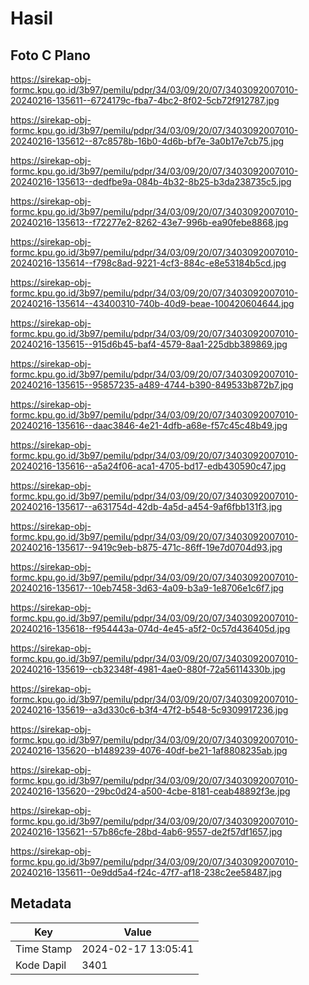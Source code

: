 # Hasil

## Foto C Plano

https://sirekap-obj-formc.kpu.go.id/3b97/pemilu/pdpr/34/03/09/20/07/3403092007010-20240216-135611--6724179c-fba7-4bc2-8f02-5cb72f912787.jpg

https://sirekap-obj-formc.kpu.go.id/3b97/pemilu/pdpr/34/03/09/20/07/3403092007010-20240216-135612--87c8578b-16b0-4d6b-bf7e-3a0b17e7cb75.jpg

https://sirekap-obj-formc.kpu.go.id/3b97/pemilu/pdpr/34/03/09/20/07/3403092007010-20240216-135613--dedfbe9a-084b-4b32-8b25-b3da238735c5.jpg

https://sirekap-obj-formc.kpu.go.id/3b97/pemilu/pdpr/34/03/09/20/07/3403092007010-20240216-135613--f72277e2-8262-43e7-996b-ea90febe8868.jpg

https://sirekap-obj-formc.kpu.go.id/3b97/pemilu/pdpr/34/03/09/20/07/3403092007010-20240216-135614--f798c8ad-9221-4cf3-884c-e8e53184b5cd.jpg

https://sirekap-obj-formc.kpu.go.id/3b97/pemilu/pdpr/34/03/09/20/07/3403092007010-20240216-135614--43400310-740b-40d9-beae-100420604644.jpg

https://sirekap-obj-formc.kpu.go.id/3b97/pemilu/pdpr/34/03/09/20/07/3403092007010-20240216-135615--915d6b45-baf4-4579-8aa1-225dbb389869.jpg

https://sirekap-obj-formc.kpu.go.id/3b97/pemilu/pdpr/34/03/09/20/07/3403092007010-20240216-135615--95857235-a489-4744-b390-849533b872b7.jpg

https://sirekap-obj-formc.kpu.go.id/3b97/pemilu/pdpr/34/03/09/20/07/3403092007010-20240216-135616--daac3846-4e21-4dfb-a68e-f57c45c48b49.jpg

https://sirekap-obj-formc.kpu.go.id/3b97/pemilu/pdpr/34/03/09/20/07/3403092007010-20240216-135616--a5a24f06-aca1-4705-bd17-edb430590c47.jpg

https://sirekap-obj-formc.kpu.go.id/3b97/pemilu/pdpr/34/03/09/20/07/3403092007010-20240216-135617--a631754d-42db-4a5d-a454-9af6fbb131f3.jpg

https://sirekap-obj-formc.kpu.go.id/3b97/pemilu/pdpr/34/03/09/20/07/3403092007010-20240216-135617--9419c9eb-b875-471c-86ff-19e7d0704d93.jpg

https://sirekap-obj-formc.kpu.go.id/3b97/pemilu/pdpr/34/03/09/20/07/3403092007010-20240216-135617--10eb7458-3d63-4a09-b3a9-1e8706e1c6f7.jpg

https://sirekap-obj-formc.kpu.go.id/3b97/pemilu/pdpr/34/03/09/20/07/3403092007010-20240216-135618--f954443a-074d-4e45-a5f2-0c57d436405d.jpg

https://sirekap-obj-formc.kpu.go.id/3b97/pemilu/pdpr/34/03/09/20/07/3403092007010-20240216-135619--cb32348f-4981-4ae0-880f-72a56114330b.jpg

https://sirekap-obj-formc.kpu.go.id/3b97/pemilu/pdpr/34/03/09/20/07/3403092007010-20240216-135619--a3d330c6-b3f4-47f2-b548-5c9309917236.jpg

https://sirekap-obj-formc.kpu.go.id/3b97/pemilu/pdpr/34/03/09/20/07/3403092007010-20240216-135620--b1489239-4076-40df-be21-1af8808235ab.jpg

https://sirekap-obj-formc.kpu.go.id/3b97/pemilu/pdpr/34/03/09/20/07/3403092007010-20240216-135620--29bc0d24-a500-4cbe-8181-ceab48892f3e.jpg

https://sirekap-obj-formc.kpu.go.id/3b97/pemilu/pdpr/34/03/09/20/07/3403092007010-20240216-135621--57b86cfe-28bd-4ab6-9557-de2f57df1657.jpg

https://sirekap-obj-formc.kpu.go.id/3b97/pemilu/pdpr/34/03/09/20/07/3403092007010-20240216-135611--0e9dd5a4-f24c-47f7-af18-238c2ee58487.jpg


## Metadata

| Key        | Value               |
| ---------- | ------------------- |
| Time Stamp | 2024-02-17 13:05:41 |
| Kode Dapil | 3401                |



